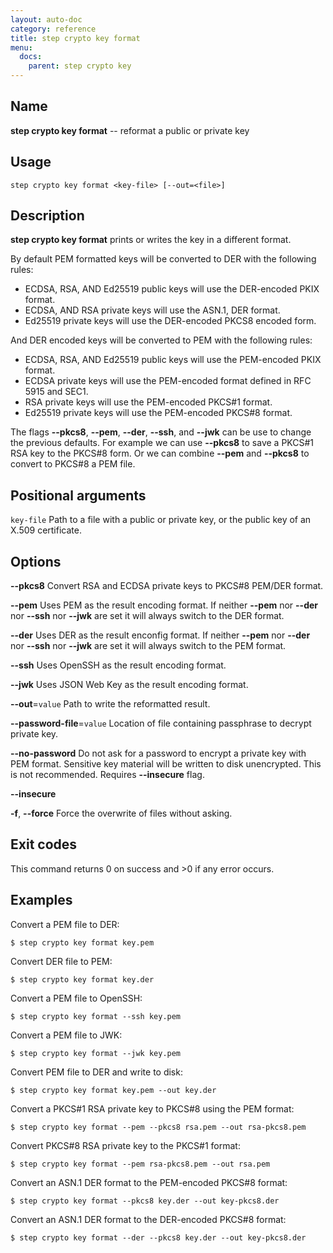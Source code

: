 ```yaml
---
layout: auto-doc
category: reference
title: step crypto key format
menu:
  docs:
    parent: step crypto key
---
```


## Name
**step crypto key format** -- reformat a public or private key

## Usage

```raw
step crypto key format <key-file> [--out=<file>]
```

## Description

**step crypto key format** prints or writes the key in
a different format.

By default PEM formatted keys will be converted to DER with the following rules:

 * ECDSA, RSA, AND Ed25519 public keys will use the DER-encoded PKIX format.
 * ECDSA, AND RSA private keys will use the ASN.1, DER format.
 * Ed25519 private keys will use the DER-encoded PKCS8 encoded form.

And DER encoded keys will be converted to PEM with the following rules:

 * ECDSA, RSA, AND Ed25519 public keys will use the PEM-encoded PKIX format.
 * ECDSA private keys will use the PEM-encoded format defined in RFC 5915 and
   SEC1.
 * RSA private keys will use the PEM-encoded PKCS#1 format.
 * Ed25519 private keys will use the PEM-encoded PKCS#8 format.

The flags **--pkcs8**, **--pem**, **--der**, **--ssh**, and **--jwk** can be use
to change the previous defaults. For example we can use **--pkcs8** to save a
PKCS#1 RSA key to the PKCS#8 form. Or we can combine **--pem** and **--pkcs8**
to convert to PKCS#8 a PEM file.

## Positional arguments

`key-file`
Path to a file with a public or private key, or the public key of an
   X.509 certificate.

## Options


**--pkcs8**
Convert RSA and ECDSA private keys to PKCS#8 PEM/DER format.

**--pem**
Uses PEM as the result encoding format. If neither **--pem** nor **--der** nor
**--ssh** nor **--jwk** are set it will always switch to the DER format.

**--der**
Uses DER as the result enconfig format. If neither **--pem** nor **--der** nor
**--ssh** nor **--jwk** are set it will always switch to the PEM format.

**--ssh**
Uses OpenSSH as the result encoding format.

**--jwk**
Uses JSON Web Key as the result encoding format.

**--out**=`value`
Path to write the reformatted result.

**--password-file**=`value`
Location of file containing passphrase to decrypt private key.

**--no-password**
Do not ask for a password to encrypt a private key with PEM format. Sensitive
key material will be written to disk unencrypted. This is not recommended.
Requires **--insecure** flag.

**--insecure**


**-f**, **--force**
Force the overwrite of files without asking.

## Exit codes

This command returns 0 on success and >0 if any error occurs.

## Examples

Convert a PEM file to DER:
```shell
$ step crypto key format key.pem
```

Convert DER file to PEM:
```shell
$ step crypto key format key.der
```

Convert a PEM file to OpenSSH:
```shell
$ step crypto key format --ssh key.pem
```

Convert a PEM file to JWK:
```shell
$ step crypto key format --jwk key.pem
```

Convert PEM file to DER and write to disk:
```shell
$ step crypto key format key.pem --out key.der
```

Convert a PKCS#1 RSA private key to PKCS#8 using the PEM format:
```shell
$ step crypto key format --pem --pkcs8 rsa.pem --out rsa-pkcs8.pem
```

Convert PKCS#8 RSA private key to the PKCS#1 format:
```shell
$ step crypto key format --pem rsa-pkcs8.pem --out rsa.pem
```

Convert an ASN.1 DER format to the PEM-encoded PKCS#8 format:
```shell
$ step crypto key format --pkcs8 key.der --out key-pkcs8.der
```

Convert an ASN.1 DER format to the DER-encoded PKCS#8 format:
```shell
$ step crypto key format --der --pkcs8 key.der --out key-pkcs8.der
```

